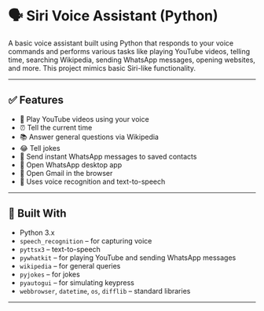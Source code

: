 # 🗣️ Siri Voice Assistant (Python)

A basic voice assistant built using Python that responds to your voice commands and performs various tasks like playing YouTube videos, telling time, searching Wikipedia, sending WhatsApp messages, opening websites, and more. This project mimics basic Siri-like functionality.

---

## ✅ Features

- 🎵 Play YouTube videos using your voice  
- ⏰ Tell the current time  
- 📚 Answer general questions via Wikipedia  
- 😂 Tell jokes  
- 💬 Send instant WhatsApp messages to saved contacts  
- 📱 Open WhatsApp desktop app  
- 📧 Open Gmail in the browser  
- 🎤 Uses voice recognition and text-to-speech

---

## 🧰 Built With

- Python 3.x  
- `speech_recognition` – for capturing voice  
- `pyttsx3` – text-to-speech  
- `pywhatkit` – for playing YouTube and sending WhatsApp messages  
- `wikipedia` – for general queries  
- `pyjokes` – for jokes  
- `pyautogui` – for simulating keypress  
- `webbrowser`, `datetime`, `os`, `difflib` – standard libraries

---



